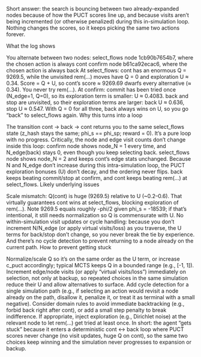 Short answer: the search is bouncing between two already-expanded nodes because of how the PUCT scores line up, and because visits aren’t being incremented (or otherwise penalized) during this in-simulation loop. Nothing changes the scores, so it keeps picking the same two actions forever.

What the log shows

You alternate between two nodes:
select_flows node 1cb90b7654b7, where the chosen action is always cont
confirm node b61ca92ecac6, where the chosen action is always back
At select_flows:
cont has an enormous Q = 9269.5, while the unvisited rem(…) moves have Q = 0 and exploration U ≈ 0.34.
Score = Q + U, so cont’s score ≈ 9269.69 dwarfs every alternative (≈ 0.34). You never try rem(…).
At confirm:
commit has been tried once (N_edge=1, Q=0), so its exploration term is smaller: U ≈ 0.4083.
back and stop are unvisited, so their exploration terms are larger: back U ≈ 0.636, stop U ≈ 0.547.
With Q = 0 for all three, back always wins on U, so you go “back” to select_flows again.
Why this turns into a loop

The transition cont → back → cont returns you to the same select_flows state (z_hash stays the same; phi_s == phi_sp; reward = 0). It’s a pure loop with no progress.
Critically, the node and edge visit counts don’t change inside this loop:
confirm node shows node_N = 1 every time, and N_edge(back) stays 0, even though you keep selecting back.
select_flows node shows node_N = 2 and keeps cont’s edge stats unchanged.
Because N and N_edge don’t increase during this intra-simulation loop, the PUCT exploration bonuses (U) don’t decay, and the ordering never flips. back keeps beating commit/stop at confirm, and cont keeps beating rem(…) at select_flows.
Likely underlying issues

Scale mismatch: Q(cont) is huge (9269.5) relative to U (~0.2–0.6). That virtually guarantees cont wins at select_flows, blocking exploration of rem(…). Note 9269.5 equals roughly -phi/2 given phi_s = -18539; if that’s intentional, it still needs normalization so Q is commensurate with U.
No within-simulation visit updates or cycle handling: because you don’t increment N/N_edge (or apply virtual visits/loss) as you traverse, the U terms for back/stop don’t change, so you never break the tie by experience. And there’s no cycle detection to prevent returning to a node already on the current path.
How to prevent getting stuck

Normalize/scale Q so it’s on the same order as the U term, or increase c_puct accordingly; typical MCTS keeps Q in a bounded range (e.g., [-1, 1]).
Increment edge/node visits (or apply “virtual visits/loss”) immediately on selection, not only at backup, so repeated choices in the same simulation reduce their U and allow alternatives to surface.
Add cycle detection for a single simulation path (e.g., if selecting an action would revisit a node already on the path, disallow it, penalize it, or treat it as terminal with a small negative).
Consider domain rules to avoid immediate backtracking (e.g., forbid back right after cont), or add a small step penalty to break indifference.
If appropriate, inject exploration (e.g., Dirichlet noise) at the relevant node to let rem(…) get tried at least once.
In short: the agent “gets stuck” because it enters a deterministic cont ↔ back loop where PUCT scores never change (no visit updates, huge Q on cont), so the same two choices keep winning and the simulation never progresses to expansion or backup.